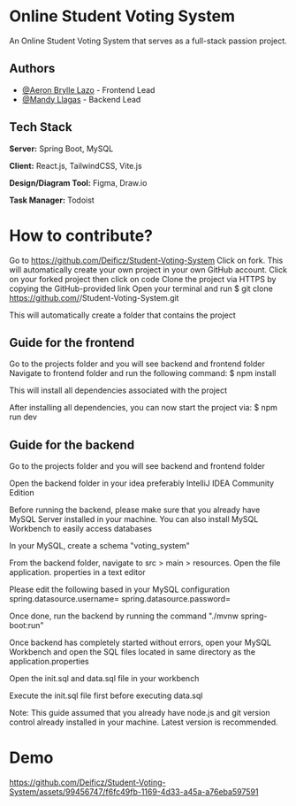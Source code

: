 
# Online Student Voting System

An Online Student Voting System that serves as a full-stack passion project.







## Authors


- [@Aeron Brylle Lazo](https://github.com/Deificz) - Frontend Lead
- [@Mandy Llagas](https://github.com/msllagas) - Backend Lead


## Tech Stack
**Server:** Spring Boot, MySQL

**Client:** React.js, TailwindCSS, Vite.js

**Design/Diagram Tool:** Figma, Draw.io

**Task Manager:** Todoist

# How to contribute?

 
Go to https://github.com/Deificz/Student-Voting-System
Click on fork. This will automatically create your own project in your own GitHub account.
Click on your forked project then click on code
Clone the project via HTTPS by copying the GitHub-provided link
Open your terminal and run
$ git clone https://github.com/<yourgithubusername>/Student-Voting-System.git

This will automatically create a folder that contains the project

## Guide for the frontend
 
Go to the projects folder and you will see backend and frontend folder
Navigate to frontend folder and run the following command:
$ npm install

This will install all dependencies associated with the project

 
After installing all dependencies, you can now start the project via:
$ npm run dev


## Guide for the backend
 
Go to the projects folder and you will see backend and frontend folder

Open the backend folder in your idea preferably IntelliJ IDEA Community Edition

Before running the backend, please make sure that you already have MySQL Server installed in your machine. You can also install MySQL Workbench to easily access databases

In your MySQL, create a schema "voting_system"

From the backend folder, navigate to src > main > resources. Open the file application. properties in a text editor

Please edit the following based in your MySQL configuration
spring.datasource.username=<username>
spring.datasource.password=<password>
 
Once done, run the backend by running the command "./mvnw spring-boot:run"

Once backend has completely started without errors, open your MySQL Workbench and open the SQL files located in same directory as the application.properties

Open the init.sql and data.sql file in your workbench

Execute the init.sql file first before executing data.sql

Note: This guide assumed that you already have node.js and git version control already installed in your machine. Latest version is recommended. 


# Demo

https://github.com/Deificz/Student-Voting-System/assets/99456747/f6fc49fb-1169-4d33-a45a-a76eba597591
